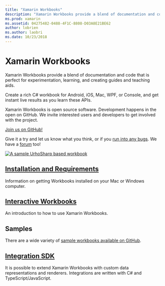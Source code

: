 ```yaml
---
title: "Xamarin Workbooks"
description: "Xamarin Workbooks provide a blend of documentation and code that is perfect for experimentation, learning, and creating guides and teaching aids."
ms.prod: xamarin
ms.assetid: 04275482-0488-4F1C-8808-D03A8E21BE62
author: lobrien
ms.author: laobri
ms.date: 10/23/2018
---
```


# Xamarin Workbooks

Xamarin Workbooks provide a blend of documentation and code that is perfect for
experimentation, learning, and creating guides and teaching aids.

Create a rich C# workbook for Android, iOS, Mac, WPF, or Console, and get instant live
results as you learn these APIs.

Xamarin Workbooks is open source software. Development happens in the open
on GitHub. We invite interested users and developers to get involved with the
project.

[Join us on GitHub!](https://github.com/Microsoft/workbooks)

Give it a try and let us know what you think, or if
you [run into any bugs](~/tools/workbooks/install.md#reporting-bugs). We have a
[forum](https://forums.xamarin.com/categories/inspector) too!

[![](images/interactive-1.0.0-urho-planet-earth-small.png "A sample UrhoSharp based workbook")](images/interactive-1.0.0-urho-planet-earth.png#lightbox)

## [Installation and Requirements](install.md)

Information on getting Workbooks installed on your Mac or Windows computer.

## [Interactive Workbooks](workbook.md)

An introduction to how to use Xamarin Workbooks.

## Samples

There are a wide variety of [sample workbooks available on GitHub](https://github.com/xamarin/workbooks).

## [Integration SDK](sdk/index.md)

It is possible to extend Xamarin Workbooks with custom data representations
and renderers. Integrations are written with C# and TypeScript/JavaScript.
